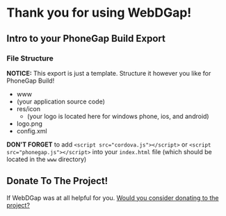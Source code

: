 # Thank you for using WebDGap!

Intro to your PhoneGap Build Export
-------------

### File Structure

**NOTICE:** This export is just a template. Structure it however you like for PhoneGap Build!

 - www
  - (your application source code)
 - res/icon
   - (your logo is located here for windows phone, ios, and android)
 - logo.png
 - config.xml

**DON'T FORGET** to add `<script src="cordova.js"></script>` or `<script src="phonegap.js"></script>` into your `index.html` file  (which should be located in the `www` directory)

Donate To The Project!
-------------

If WebDGap was at all helpful for you. [Would you consider donating to the project?](https://www.paypal.com/us/cgi-bin/webscr?cmd=_flow&SESSION=JryIEtO_GiYnqlvRfV6BGnO6bAxR3JtIQif2j1z1eFYuoLkYf_XZOY6QbWe&dispatch=5885d80a13c0db1f8e263663d3faee8dcce3e160f5b9538489e17951d2c62172)